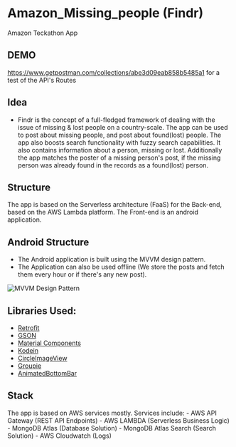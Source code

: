 # Amazon_Missing_people (Findr)
  Amazon Teckathon App
## DEMO
  https://www.getpostman.com/collections/abe3d09eab858b5485a1
  for a test of the API's Routes
  
## Idea
  - Findr is the concept of a full-fledged framework of dealing with the issue of missing & lost people 
    on a country-scale. 
    The app can be used to post about missing people, and post about found(lost) people.
    The app also boosts search functionality with fuzzy search capabilities.
    It also contains information about a person, missing or lost. 
    Additionally the app matches the poster of a missing person's post, if the missing person
    was already found in the records as a found(lost) person.

## Structure
  The app is based on the Serverless architecture (FaaS) for the Back-end, 
  based on the AWS Lambda platform.
  The Front-end is an android application.
  
## Android Structure
  * The Android application is built using the MVVM design pattern.
  * The Application can also be used offline (We store the posts and fetch them every hour or if there's any new post).
  
  ![MVVM Design Pattern](https://developer.android.com/topic/libraries/architecture/images/final-architecture.png)
  
  ## Libraries Used:
   - [Retrofit](https://github.com/square/retrofit)
   - [GSON](https://github.com/google/gson)
   - [Material Components](https://github.com/material-components/material-components-android)
   - [Kodein](https://github.com/Kodein-Framework/Kodein-DI)
   - [CircleImageView](https://github.com/hdodenhof/CircleImageView)
   - [Groupie](https://github.com/lisawray/groupie)
   - [AnimatedBottomBar](https://github.com/Droppers/AnimatedBottomBar)
  
## Stack
  The app is based on AWS services mostly. Services include:
    - AWS API Gateway       (REST API Endpoints)
    - AWS LAMBDA            (Serverless Business Logic)
    - MongoDB Atlas         (Database Solution)
    - MongoDB Atlas Search  (Search Solution)
    - AWS Cloudwatch        (Logs)
